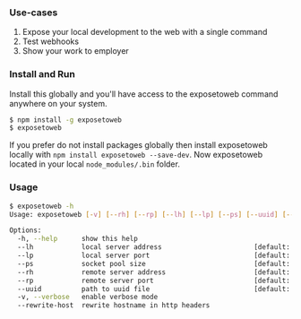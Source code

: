 
### Use-cases
1. Expose your local development to the web with a single command
1. Test webhooks
1. Show your work to employer

### Install and Run
Install this globally and you'll have access to the exposetoweb command anywhere on your system.
```bash
$ npm install -g exposetoweb
$ exposetoweb
```

If you prefer do not install packages globally then install exposetoweb locally with `npm install exposetoweb --save-dev`. Now exposetoweb located in your local `node_modules/.bin` folder.

### Usage
```bash
$ exposetoweb -h
Usage: exposetoweb [-v] [--rh] [--rp] [--lh] [--lp] [--ps] [--uuid] [--rewrite-host]

Options:
  -h, --help      show this help
  --lh            local server address                       [default: "localhost"]
  --lp            local server port                          [default: 3001]
  --ps            socket pool size                           [default: 10]
  --rh            remote server address                      [default: "proxy.lodoss.org"]
  --rp            remote server port                         [default: 5000]
  --uuid          path to uuid file                          [default: "~/.exposetoweb-uuid"]
  -v, --verbose   enable verbose mode
  --rewrite-host  rewrite hostname in http headers
```
